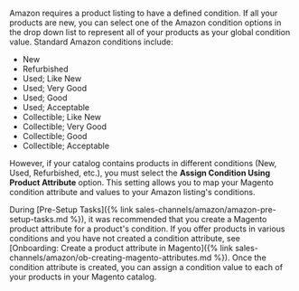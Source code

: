 
Amazon requires a product listing to have a defined condition. If all your products are new, you can select one of the Amazon condition options in the drop down list to represent all of your products as your global condition value. Standard Amazon conditions include:

- New
- Refurbished
- Used; Like New
- Used; Very Good
- Used; Good
- Used; Acceptable
- Collectible; Like New
- Collectible; Very Good
- Collectible; Good
- Collectible; Acceptable

However, if your catalog contains products in different conditions (New, Used, Refurbished, etc.), you must select the **Assign Condition Using Product Attribute** option. This setting allows you to map your Magento condition attribute and values to your Amazon listing's conditions.

During [Pre-Setup Tasks]({% link sales-channels/amazon/amazon-pre-setup-tasks.md %}), it was recommended that you create a Magento product attribute for a product's condition. If you offer products in various conditions and you have not created a condition attribute, see [Onboarding: Create a product attribute in Magento]({% link sales-channels/amazon/ob-creating-magento-attributes.md %}). Once the condition attribute is created, you can assign a condition value to each of your products in your Magento catalog.
